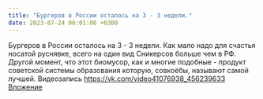 ```yaml
---
title: "Бургеров в России осталось на 3 - 3 недели."
date: 2023-07-24 06:01:00 +0300
---
```


Бургеров в России осталось на 3 - 3 недели.
Как мало надо для счастья носатой руснявке, всего на один вид Сникерсов больше чем в РФ. Другой момент, что этот биомусор, как и многие подобные - продукт советской системы образования которую, совкоёбы, называют самой лучшей.
Видеозапись
<a class="vk-attach" href="https://vk.com/video41076938_456239633">https://vk.com/video41076938_456239633</a>
<a class="vk-attach" href="https://vk.com/video41076938_456239633">Вложение</a>
